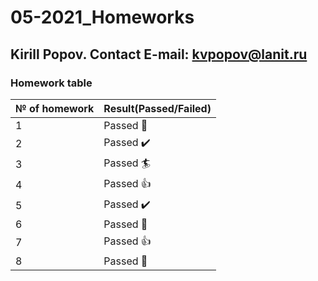 # 05-2021_Homeworks
## Kirill Popov. Contact E-mail: kvpopov@lanit.ru
### Homework table
№ of homework | Result(Passed/Failed)
--------------|----------------------
1|Passed 	:dart:
2|Passed  :heavy_check_mark:
3|Passed  :surfer:
4|Passed  :thumbsup:
5|Passed  :heavy_check_mark:
6|Passed  :dart:
7|Passed  :thumbsup:
8|Passed  :dart:
